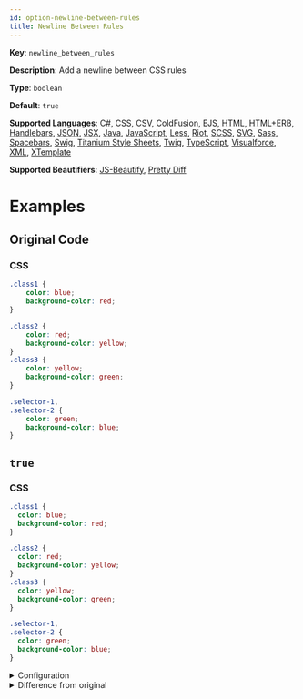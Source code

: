 ```yaml
---
id: option-newline-between-rules
title: Newline Between Rules
---
```

**Key**: `newline_between_rules`

**Description**: Add a newline between CSS rules

**Type**: `boolean`

**Default**: `true`

**Supported Languages**: [C#](/docs/language-csharp.html), [CSS](/docs/language-css.html), [CSV](/docs/language-csv.html), [ColdFusion](/docs/language-coldfusion.html), [EJS](/docs/language-ejs.html), [HTML](/docs/language-html.html), [HTML+ERB](/docs/language-html%2Berb.html), [Handlebars](/docs/language-handlebars.html), [JSON](/docs/language-json.html), [JSX](/docs/language-jsx.html), [Java](/docs/language-java.html), [JavaScript](/docs/language-javascript.html), [Less](/docs/language-less.html), [Riot](/docs/language-riot.html), [SCSS](/docs/language-scss.html), [SVG](/docs/language-svg.html), [Sass](/docs/language-sass.html), [Spacebars](/docs/language-spacebars.html), [Swig](/docs/language-swig.html), [Titanium Style Sheets](/docs/language-titanium-style-sheets.html), [Twig](/docs/language-twig.html), [TypeScript](/docs/language-typescript.html), [Visualforce](/docs/language-visualforce.html), [XML](/docs/language-xml.html), [XTemplate](/docs/language-xtemplate.html)

**Supported Beautifiers**: [JS-Beautify](/docs/beautifier-js-beautify.html), [Pretty Diff](/docs/beautifier-pretty-diff.html)

# Examples
## Original Code
### CSS
```CSS
.class1 {
    color: blue;
    background-color: red;
}

.class2 {
    color: red;
    background-color: yellow;
}
.class3 {
    color: yellow;
    background-color: green;
}

.selector-1,
.selector-2 {
    color: green;
    background-color: blue;
}

```
## `true`
### CSS
```CSS
.class1 {
  color: blue;
  background-color: red;
}

.class2 {
  color: red;
  background-color: yellow;
}
.class3 {
  color: yellow;
  background-color: green;
}

.selector-1,
.selector-2 {
  color: green;
  background-color: blue;
}

```
<details><summary>Configuration</summary>
A `.unibeautify.json` file would look like the following:
```json
{
  "CSS": {
    "indent_size": 2,
    "indent_char": " ",
    "newline_between_rules": true
  }
}
```
</details>
<details><summary>Difference from original</summary>
```diff
Index: true
===================================================================
--- true	Original
+++ true	Beautified
@@ -1,19 +1,19 @@
 .class1␣{␊
-␣␣␣␣color:␣blue;␊
-␣␣␣␣background-color:␣red;␊
+␣␣color:␣blue;␊
+␣␣background-color:␣red;␊
 }␊
 ␊
 .class2␣{␊
-␣␣␣␣color:␣red;␊
-␣␣␣␣background-color:␣yellow;␊
+␣␣color:␣red;␊
+␣␣background-color:␣yellow;␊
 }␊
 .class3␣{␊
-␣␣␣␣color:␣yellow;␊
-␣␣␣␣background-color:␣green;␊
+␣␣color:␣yellow;␊
+␣␣background-color:␣green;␊
 }␊
 ␊
 .selector-1,␊
 .selector-2␣{␊
-␣␣␣␣color:␣green;␊
-␣␣␣␣background-color:␣blue;␊
+␣␣color:␣green;␊
+␣␣background-color:␣blue;␊
 }␊

```
</details>
## `false`
### CSS
```CSS
.class1 {
  color: blue;
  background-color: red;
}

.class2 {
  color: red;
  background-color: yellow;
}
.class3 {
  color: yellow;
  background-color: green;
}

.selector-1,
.selector-2 {
  color: green;
  background-color: blue;
}

```
<details><summary>Configuration</summary>
A `.unibeautify.json` file would look like the following:
```json
{
  "CSS": {
    "indent_size": 2,
    "indent_char": " ",
    "newline_between_rules": false
  }
}
```
</details>
<details><summary>Difference from original</summary>
```diff
Index: false
===================================================================
--- false	Original
+++ false	Beautified
@@ -1,19 +1,19 @@
 .class1␣{␊
-␣␣␣␣color:␣blue;␊
-␣␣␣␣background-color:␣red;␊
+␣␣color:␣blue;␊
+␣␣background-color:␣red;␊
 }␊
 ␊
 .class2␣{␊
-␣␣␣␣color:␣red;␊
-␣␣␣␣background-color:␣yellow;␊
+␣␣color:␣red;␊
+␣␣background-color:␣yellow;␊
 }␊
 .class3␣{␊
-␣␣␣␣color:␣yellow;␊
-␣␣␣␣background-color:␣green;␊
+␣␣color:␣yellow;␊
+␣␣background-color:␣green;␊
 }␊
 ␊
 .selector-1,␊
 .selector-2␣{␊
-␣␣␣␣color:␣green;␊
-␣␣␣␣background-color:␣blue;␊
+␣␣color:␣green;␊
+␣␣background-color:␣blue;␊
 }␊

```
</details>